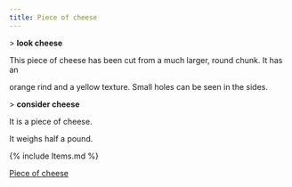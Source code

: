 ```yaml
---
title: Piece of cheese
---
```


\> **look cheese**

This piece of cheese has been cut from a much larger, round chunk. It
has an

orange rind and a yellow texture. Small holes can be seen in the sides.

\> **consider cheese**

It is a piece of cheese.

It weighs half a pound.

{% include Items.md %}

[Piece of cheese](Category:_Consumables "wikilink")